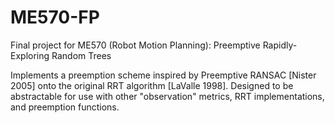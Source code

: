 # ME570-FP
Final project for ME570 (Robot Motion Planning): Preemptive Rapidly-Exploring Random Trees

Implements a preemption scheme inspired by Preemptive RANSAC [Nister 2005] onto the original RRT algorithm [LaValle 1998]. Designed to be abstractable for use with other "observation" metrics, RRT implementations, and preemption functions.
